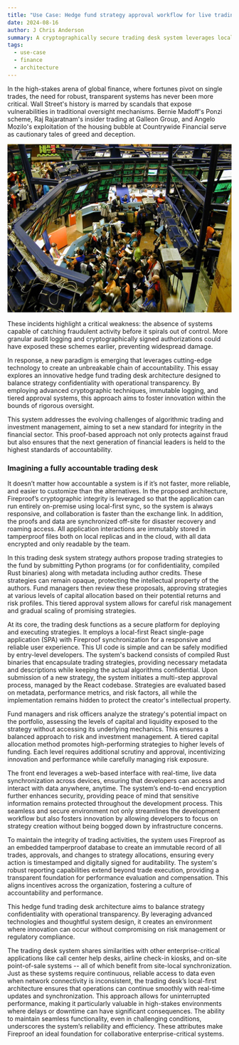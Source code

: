 ```yaml
---
title: "Use Case: Hedge fund strategy approval workflow for live trading desk"
date: 2024-08-16
author: J Chris Anderson
summary: A cryptographically secure trading desk system leverages local-first architecture and immutable logging to ensure instant, confidential strategy execution with bulletproof accountability.
tags:
  - use-case
  - finance
  - architecture
---
```

In the high-stakes arena of global finance, where fortunes pivot on single trades, the need for robust, transparent systems has never been more critical. Wall Street's history is marred by scandals that expose vulnerabilities in traditional oversight mechanisms. Bernie Madoff's Ponzi scheme, Raj Rajaratnam's insider trading at Galleon Group, and Angelo Mozilo's exploitation of the housing bubble at Countrywide Financial serve as cautionary tales of greed and deception.

[![Trading desk](/static/img/trading.jpg)](https://www.flickr.com/photos/petrick/2291498814)

These incidents highlight a critical weakness: the absence of systems capable of catching fraudulent activity before it spirals out of control. More granular audit logging and cryptographically signed authorizations could have exposed these schemes earlier, preventing widespread damage.

In response, a new paradigm is emerging that leverages cutting-edge technology to create an unbreakable chain of accountability. This essay explores an innovative hedge fund trading desk architecture designed to balance strategy confidentiality with operational transparency. By employing advanced cryptographic techniques, immutable logging, and tiered approval systems, this approach aims to foster innovation within the bounds of rigorous oversight.

This system addresses the evolving challenges of algorithmic trading and investment management, aiming to set a new standard for integrity in the financial sector. This proof-based approach not only protects against fraud but also ensures that the next generation of financial leaders is held to the highest standards of accountability.

### Imagining a fully accountable trading desk

It doesn’t matter how accountable a system is if it’s not faster, more reliable, and easier to customize than the alternatives. In the proposed architecture, Fireproof’s cryptographic integrity is leveraged so that the application can run entirely on-premise using local-first sync, so the system is always responsive, and collaboration is faster than the exchange link. In addition, the proofs and data are synchronized off-site for disaster recovery and roaming access. All application interactions are immutably stored in tamperproof files both on local replicas and in the cloud, with all data encrypted and only readable by the team.

In this trading desk system strategy authors propose trading strategies to the fund by submitting Python programs (or for confidentiality, compiled Rust binaries) along with metadata including author credits. These strategies can remain opaque, protecting the intellectual property of the authors. Fund managers then review these proposals, approving strategies at various levels of capital allocation based on their potential returns and risk profiles. This tiered approval system allows for careful risk management and gradual scaling of promising strategies.

At its core, the trading desk functions as a secure platform for deploying and executing strategies. It employs a local-first React single-page application (SPA) with Fireproof synchronization for a responsive and reliable user experience. This UI code is simple and can be safely modified by entry-level developers. The system's backend consists of compiled Rust binaries that encapsulate trading strategies, providing necessary metadata and descriptions while keeping the actual algorithms confidential.
Upon submission of a new strategy, the system initiates a multi-step approval process, managed by the React codebase. Strategies are evaluated based on metadata, performance metrics, and risk factors, all while the implementation remains hidden to protect the creator's intellectual property.

Fund managers and risk officers analyze the strategy's potential impact on the portfolio, assessing the levels of capital and liquidity exposed to the strategy without accessing its underlying mechanics. This ensures a balanced approach to risk and investment management. A tiered capital allocation method promotes high-performing strategies to higher levels of funding. Each level requires additional scrutiny and approval, incentivizing innovation and performance while carefully managing risk exposure.

The front end leverages a web-based interface with real-time, live data synchronization across devices, ensuring that developers can access and interact with data anywhere, anytime. The system’s end-to-end encryption further enhances security, providing peace of mind that sensitive information remains protected throughout the development process. This seamless and secure environment not only streamlines the development workflow but also fosters innovation by allowing developers to focus on strategy creation without being bogged down by infrastructure concerns.

To maintain the integrity of trading activities, the system uses Fireproof as an embedded tamperproof database to create an immutable record of all trades, approvals, and changes to strategy allocations, ensuring every action is timestamped and digitally signed for auditability. The system's robust reporting capabilities extend beyond trade execution, providing a transparent foundation for performance evaluation and compensation. This aligns incentives across the organization, fostering a culture of accountability and performance.

This hedge fund trading desk architecture aims to balance strategy confidentiality with operational transparency. By leveraging advanced technologies and thoughtful system design, it creates an environment where innovation can occur without compromising on risk management or regulatory compliance. 

The trading desk system shares similarities with other enterprise-critical applications like call center help desks, airline check-in kiosks, and on-site point-of-sale systems -- all of which benefit from site-local synchronization. Just as these systems require continuous, reliable access to data even when network connectivity is inconsistent, the trading desk’s local-first architecture ensures that operations can continue smoothly with real-time updates and synchronization. This approach allows for uninterrupted performance, making it particularly valuable in high-stakes environments where delays or downtime can have significant consequences. The ability to maintain seamless functionality, even in challenging conditions, underscores the system’s reliability and efficiency. These attributes make Fireproof an ideal foundation for collaborative enterprise-critical systems.
